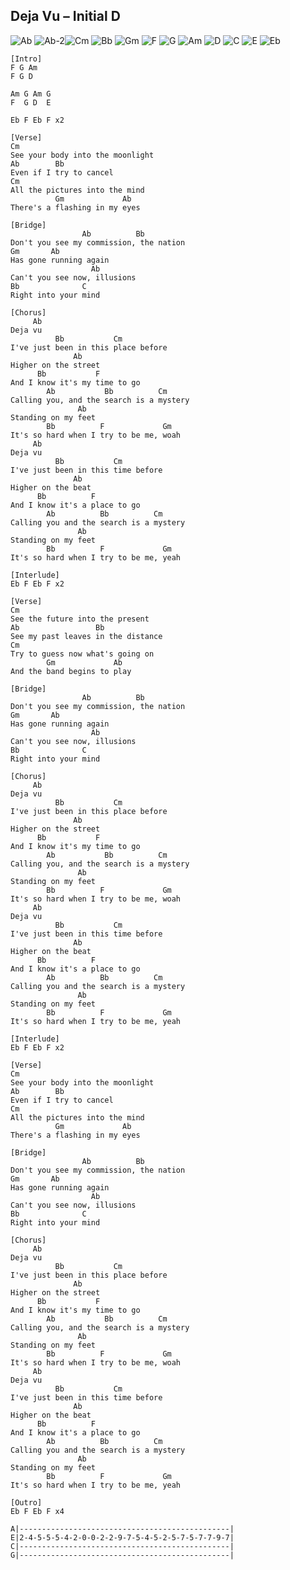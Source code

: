 ## Deja Vu – Initial D

![Ab](https://raw.githubusercontent.com/Capevace/ukulele-chords/main/svgs/Ab.svg) ![Ab-2](https://raw.githubusercontent.com/Capevace/ukulele-chords/main/svgs/Ab-2.svg)![Cm](https://raw.githubusercontent.com/Capevace/ukulele-chords/main/svgs/Cm.svg) ![Bb](https://raw.githubusercontent.com/Capevace/ukulele-chords/main/svgs/Bb.svg) ![Gm](https://raw.githubusercontent.com/Capevace/ukulele-chords/main/svgs/Gm.svg) ![F](https://raw.githubusercontent.com/Capevace/ukulele-chords/main/svgs/F.svg) ![G](https://raw.githubusercontent.com/Capevace/ukulele-chords/main/svgs/G.svg) ![Am](https://raw.githubusercontent.com/Capevace/ukulele-chords/main/svgs/Am.svg) ![D](https://raw.githubusercontent.com/Capevace/ukulele-chords/main/svgs/D.svg) ![C](https://raw.githubusercontent.com/Capevace/ukulele-chords/main/svgs/C.svg) ![E](https://raw.githubusercontent.com/Capevace/ukulele-chords/main/svgs/E.svg) ![Eb](https://raw.githubusercontent.com/Capevace/ukulele-chords/main/svgs/Eb.svg)

````
[Intro]
F G Am
F G D
 
Am G Am G
F  G D  E
 
Eb F Eb F x2
 
[Verse]
Cm
See your body into the moonlight
Ab        Bb
Even if I try to cancel
Cm
All the pictures into the mind
          Gm             Ab
There's a flashing in my eyes
 
[Bridge]
                Ab          Bb
Don't you see my commission, the nation
Gm       Ab
Has gone running again
                  Ab
Can't you see now, illusions
Bb              C
Right into your mind
 
[Chorus]
     Ab
Deja vu
          Bb           Cm
I've just been in this place before
              Ab
Higher on the street
      Bb           F
And I know it's my time to go
        Ab           Bb          Cm
Calling you, and the search is a mystery
               Ab
Standing on my feet
        Bb          F             Gm
It's so hard when I try to be me, woah
     Ab
Deja vu
          Bb           Cm
I've just been in this time before
              Ab
Higher on the beat
      Bb          F
And I know it's a place to go
        Ab          Bb          Cm
Calling you and the search is a mystery
               Ab
Standing on my feet
        Bb          F             Gm
It's so hard when I try to be me, yeah
 
[Interlude]
Eb F Eb F x2
 
[Verse]
Cm
See the future into the present
Ab                 Bb
See my past leaves in the distance
Cm
Try to guess now what's going on
        Gm             Ab
And the band begins to play
 
[Bridge]
                Ab          Bb
Don't you see my commission, the nation
Gm       Ab
Has gone running again
                  Ab
Can't you see now, illusions
Bb              C
Right into your mind
 
[Chorus]
     Ab
Deja vu
          Bb           Cm
I've just been in this place before
              Ab
Higher on the street
      Bb           F
And I know it's my time to go
        Ab           Bb          Cm
Calling you, and the search is a mystery
               Ab
Standing on my feet
        Bb          F             Gm
It's so hard when I try to be me, woah
     Ab
Deja vu
          Bb           Cm
I've just been in this time before
              Ab
Higher on the beat
      Bb          F
And I know it's a place to go
        Ab          Bb          Cm
Calling you and the search is a mystery
               Ab
Standing on my feet
        Bb          F             Gm
It's so hard when I try to be me, yeah
 
[Interlude]
Eb F Eb F x2
 
[Verse]
Cm
See your body into the moonlight
Ab        Bb
Even if I try to cancel
Cm
All the pictures into the mind
          Gm             Ab
There's a flashing in my eyes
 
[Bridge]
                Ab          Bb
Don't you see my commission, the nation
Gm       Ab
Has gone running again
                  Ab
Can't you see now, illusions
Bb              C
Right into your mind
 
[Chorus]
     Ab
Deja vu
          Bb           Cm
I've just been in this place before
              Ab
Higher on the street
      Bb           F
And I know it's my time to go
        Ab           Bb          Cm
Calling you, and the search is a mystery
               Ab
Standing on my feet
        Bb          F             Gm
It's so hard when I try to be me, woah
     Ab
Deja vu
          Bb           Cm
I've just been in this time before
              Ab
Higher on the beat
      Bb          F
And I know it's a place to go
        Ab          Bb          Cm
Calling you and the search is a mystery
               Ab
Standing on my feet
        Bb          F             Gm
It's so hard when I try to be me, yeah
 
[Outro]
Eb F Eb F x4
````

````
A|-----------------------------------------------|
E|2-4-5-5-5-4-2-0-0-2-2-9-7-5-4-5-2-5-7-5-7-7-9-7|
C|-----------------------------------------------|
G|-----------------------------------------------|
````
